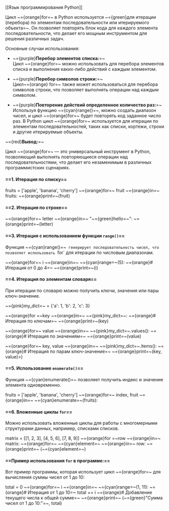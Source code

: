 [[Язык программирования Python]]

Цикл ~={orange}for=~ в Python используется ~={green}для итерации (перебора) по элементам последовательности или итерируемого объекта=~. Он позволяет повторять блок кода для каждого элемента последовательности, что делает его мощным инструментом для решения различных задач. 

Основные случаи использования:

- ~={purple}**Перебор элементов списка:**=~    
Цикл ~={orange}for=~ можно использовать для перебора элементов списка и выполнения каких-либо действий с каждым элементом. 

- ~={purple}**Перебор символов строки:**=~   
Цикл~={orange} for=~ также может использоваться для перебора символов строки, что позволяет выполнять операции над каждым символом. 
- ~={purple}**Повторение действий определенное количество раз:**=~
   Используя функцию ~={cyan}range()=~, можно создать диапазон чисел, и цикл ~={orange}for=~ будет повторять код заданное число раз. В Python цикл ~={orange}for=~ используется для итерации по элементам последовательностей, таких как списки, кортежи, строки и другие итерируемые объекты.
   
~={red}**Вывод:**=~

Цикл ~={orange}for=~ — это универсальный инструмент в Python, позволяющий выполнять повторяющиеся операции над последовательностями, что делает его незаменимым в различных программистских сценариях.

#### ==1. Итерация по списку==

fruits = ['apple', 'banana', 'cherry']
~={orange}for=~ fruit ~={orange}in=~ fruits:
~={orange}print=~(fruit)


#### ==2. Итерация по строке==

~={orange}for=~ letter ~={orange}in=~ "~={green}hello=~":
~={orange}print=~(letter)

#### ==3. Итерация с использованием функции `range()`==

Функция ~={cyan}range()=~` генерирует последовательность чисел, что позволяет использовать `for` для итерации по числовым диапазонам.

~={orange}for=~ i ~={orange}in=~ ~={cyan}range=~(5): ~={orange}# Итерация от 0 до 4=~
~={orange}print=~(i)

#### ==4. Итерация по элементам словаря==

При итерации по словарю можно получить ключи, значения или пары ключ-значение.

~={pink}my_dict=~ = {'a': 1, 'b': 2, 'c': 3}

~={orange}for =~key ~={orange}in=~ ~={pink}my_dict=~: ~={orange}# Итерация по ключам=~
    ~={orange}print=~(key)

~={orange}for=~ value ~={orange}in=~ ~={pink}my_dict=~.values(): ~={orange}# Итерация по значениям=~
~={orange}print=~(value)

~={orange}for=~ key, value ~={orange}in=~ ~={pink}my_dict=~.items():  ~={orange}# Итерация по парам ключ-значение=~
~={orange}print=~(key, value)>)


#### ==5. Использование `enumerate()`==

Функция ~={cyan}enumerate()=~ позволяет получить индекс и значение элемента одновременно.

fruits = ['apple', 'banana', 'cherry']
~={orange}for=~ index, fruit ~={orange}in=~ ~={cyan}enumerate=~(fruits):


#### ==6. Вложенные циклы `for`==

Можно использовать вложенные циклы для работы с многомерными структурами данных, например, списками списков.

matrix = [[1, 2, 3], [4, 5, 6], [7, 8, 9]]
~={orange}for =~row ~={orange}in=~ matrix:
~={orange}for=~ ~={cyan}element=~ ~={orange}in=~ row:
~={orange}print=~ (~={cyan}element=~)


#### ==Пример использования `for` в программе:==

Вот пример программы, которая использует цикл ~={orange}for=~ для вычисления суммы чисел от 1 до 10:

total = 0
~={orange}for=~ i ~={orange}in=~ ~={cyan}range=~(1, 11): ~={orange}# Итерация от 1 до 10=~
total += i ~={orange}# Добавление текущего числа к общей сумме=~
~={orange}print=~ (~={green}"Сумма чисел от 1 до 10:"=~, total)